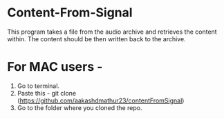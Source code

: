# Content-From-Signal
This program takes a file from the audio archive and retrieves the content within. The content should be then written back to the archive.

# For MAC users -

1. Go to terminal.
2. Paste this - git clone (https://github.com/aakashdmathur23/contentFromSignal)
3. Go to the folder where you cloned the repo.


 
